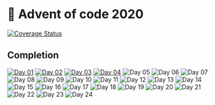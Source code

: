 # 🎄 Advent of code 2020

[![Coverage Status](https://coveralls.io/repos/github/Uptip/advent-of-code-2020/badge.svg?branch=main)](https://coveralls.io/github/Uptip/advent-of-code-2020?branch=main)

## Completion

[![Day 01](https://badgen.net/badge/01/%E2%98%85%E2%98%85/green)](https://github.com/Uptip/advent-of-code-2020/tree/main/src/01)
[![Day 02](https://badgen.net/badge/02/%E2%98%85%E2%98%85/green)](https://github.com/Uptip/advent-of-code-2020/tree/main/src/02)
[![Day 03](https://badgen.net/badge/03/%E2%98%85%E2%98%85/green)](https://github.com/Uptip/advent-of-code-2020/tree/main/src/03)
[![Day 04](https://badgen.net/badge/04/%E2%98%85%E2%98%85/green)](https://github.com/Uptip/advent-of-code-2020/tree/main/src/04)
![Day 05](https://badgen.net/badge/05/%E2%98%86%E2%98%86/gray)
![Day 06](https://badgen.net/badge/06/%E2%98%86%E2%98%86/gray)
![Day 07](https://badgen.net/badge/07/%E2%98%86%E2%98%86/grey)
![Day 08](https://badgen.net/badge/08/%E2%98%86%E2%98%86/gray)
![Day 09](https://badgen.net/badge/09/%E2%98%86%E2%98%86/grey)
![Day 10](https://badgen.net/badge/10/%E2%98%86%E2%98%86/grey)
![Day 11](https://badgen.net/badge/11/%E2%98%86%E2%98%86/grey)
![Day 12](https://badgen.net/badge/12/%E2%98%86%E2%98%86/grey)
![Day 13](https://badgen.net/badge/13/%E2%98%86%E2%98%86/grey)
![Day 14](https://badgen.net/badge/14/%E2%98%86%E2%98%86/grey)
![Day 15](https://badgen.net/badge/15/%E2%98%86%E2%98%86/grey)
![Day 16](https://badgen.net/badge/16/%E2%98%86%E2%98%86/grey)
![Day 17](https://badgen.net/badge/17/%E2%98%86%E2%98%86/grey)
![Day 18](https://badgen.net/badge/18/%E2%98%86%E2%98%86/grey)
![Day 19](https://badgen.net/badge/19/%E2%98%86%E2%98%86/grey)
![Day 20](https://badgen.net/badge/20/%E2%98%86%E2%98%86/grey)
![Day 21](https://badgen.net/badge/21/%E2%98%86%E2%98%86/grey)
![Day 22](https://badgen.net/badge/22/%E2%98%86%E2%98%86/grey)
![Day 23](https://badgen.net/badge/23/%E2%98%86%E2%98%86/grey)
![Day 24](https://badgen.net/badge/24/%E2%98%86%E2%98%86/grey)
